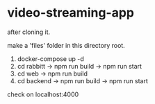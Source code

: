 # video-streaming-app

after cloning it. 

make a 'files' folder in this directory root. 

1. docker-compose up -d
2. cd rabbitt -> npm run build -> npm run start
3. cd web -> npm run build
4. cd backend -> npm run build -> npm run start

check on localhost:4000

